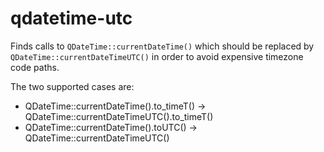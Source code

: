 # qdatetime-utc

Finds calls to `QDateTime::currentDateTime()` which should be replaced by
`QDateTime::currentDateTimeUTC()` in order to avoid expensive timezone code paths.

The two supported cases are:
- QDateTime::currentDateTime().to_timeT() -> QDateTime::currentDateTimeUTC().to_timeT()
- QDateTime::currentDateTime().toUTC() -> QDateTime::currentDateTimeUTC()
